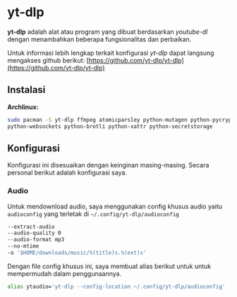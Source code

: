 # yt-dlp

**yt-dlp** adalah alat atau program yang dibuat berdasarkan *youtube-dl* dengan
menambahkan beberapa fungsionalitas dan perbaikan.

Untuk informasi lebih lengkap terkait konfigurasi *yt-dlp* dapat langsung
mengakses github berikut: [https://github.com/yt-dlp/yt-dlp](https://github.com/yt-dlp/yt-dlp)

## Instalasi

**Archlinux:**

```bash
sudo pacman -S yt-dlp ffmpeg atomicparsley python-mutagen python-pycryptodome \
python-websockets python-brotli python-xattr python-secretstorage
```

## Konfigurasi

Konfigurasi ini disesuaikan dengan keinginan masing-masing.
Secara personal berikut adalah konfigurasi saya.

### Audio

Untuk mendownload audio, saya menggunakan config khusus audio yaitu `audioconfig`
yang terletak di `~/.config/yt-dlp/audioconfig`

```bash
--extract-audio
--audio-quality 0
--audio-format mp3
--no-mtime
-o '$HOME/downloads/music/%(title)s.%(ext)s'
```

Dengan file config khusus ini, saya membuat alias berikut untuk
untuk mempermudah dalam penggunaannya.

```bash
alias ytaudio='yt-dlp --config-location ~/.config/yt-dlp/audioconfig'
```
